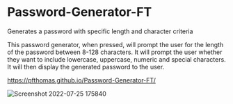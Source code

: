 # Password-Generator-FT
Generates a password with specific length and character criteria

This password generator, when pressed, will prompt the user for the length of the password between 8-128 characters.
It will prompt the user whether they want to include lowercase, uppercase, numeric and special characters.
It will then display the generated password to the user.

https://pfthomas.github.io/Password-Generator-FT/

![Screenshot 2022-07-25 175840](https://user-images.githubusercontent.com/78826836/180881406-f6cccf10-df5a-44c8-9188-aca734a1c40f.jpg)

